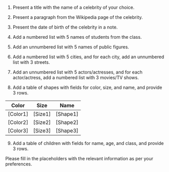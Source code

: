1. Present a title with the name of a celebrity of your choice.

2. Present a paragraph from the Wikipedia page of the celebrity.

3. Present the date of birth of the celebrity in a note.

4. Add a numbered list with 5 names of students from the class.

5. Add an unnumbered list with 5 names of public figures.

6. Add a numbered list with 5 cities, and for each city, add an unnumbered list with 3 streets.

7. Add an unnumbered list with 5 actors/actresses, and for each actor/actress, add a numbered list with 3 movies/TV shows.

8. Add a table of shapes with fields for color, size, and name, and provide 3 rows.

| Color   | Size   | Name      |
|---------|--------|-----------|
| [Color1] | [Size1] | [Shape1]  |
| [Color2] | [Size2] | [Shape2]  |
| [Color3] | [Size3] | [Shape3]  |

9. Add a table of children with fields for name, age, and class, and provide 3 rows.


Please fill in the placeholders with the relevant information as per your preferences.